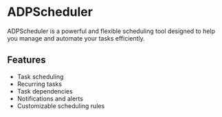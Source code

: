 # ADPScheduler

ADPScheduler is a powerful and flexible scheduling tool designed to help you manage and automate your tasks efficiently.

## Features

- Task scheduling
- Recurring tasks
- Task dependencies
- Notifications and alerts
- Customizable scheduling rules



